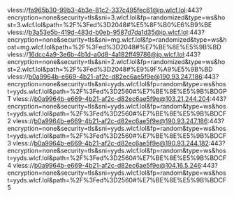 vless://fa965b30-99b3-4b3e-81c2-337c495fec61@ip.wlcf.lol:443?encryption=none&security=tls&sni=3.wlcf.lol&fp=randomized&type=ws&host=3.wlcf.lol&path=%2F%3Fed%3D2048#%E5%8F%B0%E6%B9%BE
vless://b3a53e5b-419d-483d-b0eb-9587d7da1d35@ip.wlcf.lol:443?encryption=none&security=tls&sni=mg.wlcf.lol&fp=randomized&type=ws&host=mg.wlcf.lol&path=%2F%3Fed%3D2048#%E7%BE%8E%E5%9B%BD
vless://16dcc4a9-3e6b-4b1d-a0d8-4a182ff49786@ip.wlcf.lol:443?encryption=none&security=tls&sni=2.wlcf.lol&fp=randomized&type=ws&host=2.wlcf.lol&path=%2F%3Fed%3D2048#%E9%9F%A9%E5%9B%BD
vless://b0a9964b-e669-4b21-af2c-d82ec6ae5f9e@190.93.247.186:443?encryption=none&security=tls&sni=yyds.wlcf.lol&fp=random&type=ws&host=yyds.wlcf.lol&path=%2F%3Fed%3D2560#%E7%BE%8E%E5%9B%BDGPT
vless://b0a9964b-e669-4b21-af2c-d82ec6ae5f9e@103.21.244.204:443?encryption=none&security=tls&sni=yyds.wlcf.lol&fp=random&type=ws&host=yyds.wlcf.lol&path=%2F%3Fed%3D2560#%E7%BE%8E%E5%9B%BDCF2
vless://b0a9964b-e669-4b21-af2c-d82ec6ae5f9e@190.93.247.186:443?encryption=none&security=tls&sni=yyds.wlcf.lol&fp=random&type=ws&host=yyds.wlcf.lol&path=%2F%3Fed%3D2560#%E7%BE%8E%E5%9B%BDCF3
vless://b0a9964b-e669-4b21-af2c-d82ec6ae5f9e@190.93.244.182:443?encryption=none&security=tls&sni=yyds.wlcf.lol&fp=random&type=ws&host=yyds.wlcf.lol&path=%2F%3Fed%3D2560#%E7%BE%8E%E5%9B%BDCF4
vless://b0a9964b-e669-4b21-af2c-d82ec6ae5f9e@104.16.5.246:443?encryption=none&security=tls&sni=yyds.wlcf.lol&fp=random&type=ws&host=yyds.wlcf.lol&path=%2F%3Fed%3D2560#%E7%BE%8E%E5%9B%BDCF5
